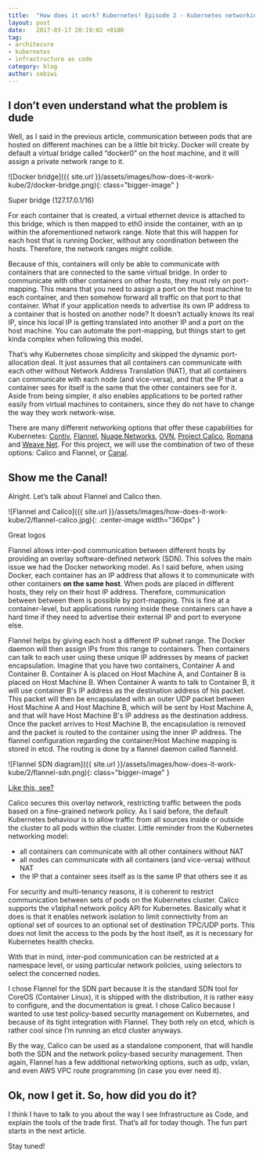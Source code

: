 ```yaml
---
title:  "How does it work? Kubernetes! Episode 2 - Kubernetes networking"
layout: post
date:   2017-03-17 20:19:02 +0100
tag:
- architecure
- kubernetes
- infrastructure as code
category: blog
author: sebiwi
---
```


## I don’t even understand what the problem is dude

Well, as I said in the previous article, communication between pods that are
hosted on different machines can be a little bit tricky. Docker will create by
default a virtual bridge called “docker0” on the host machine, and it will assign
a private network range to it.

![Docker bridge]({{ site.url }}/assets/images/how-does-it-work-kube/2/docker-bridge.png){: class="bigger-image" }
<figcaption class="caption">Super bridge (127.17.0.1/16)</figcaption>

For each container that is created, a virtual ethernet device is attached to this bridge,
which is then mapped to eth0 inside the container, with an ip within the aforementioned network range.
Note that this will happen for each host that is running Docker, without any coordination between
the hosts. Therefore, the network ranges might collide.

Because of this, containers will only be able to communicate with containers that are connected to
the same virtual bridge. In order to communicate with other containers on other hosts, they must rely
on port-mapping. This means that you need to assign a port on the host machine to each container, and
then somehow forward all traffic on that port to that container. What if your application needs to
advertise its own IP address to a container that is hosted on another node? It doesn’t actually knows
its real IP, since his local IP is getting translated into another IP and a port on the host machine.
You can automate the port-mapping, but things start to get kinda complex when following this model.

That’s why Kubernetes chose simplicity and skipped the dynamic port-allocation deal. It just assumes
that all containers can communicate with each other without Network Address Translation (NAT), that
all containers can communicate with each node (and vice-versa), and that the IP that a container sees
for itself is the same that the other containers see for it. Aside from being simpler, it also enables
applications to be ported rather easily from virtual machines to containers, since they do not have to
change the way they work network-wise.

There are many different networking options that offer these capabilities for Kubernetes: [Contiv][1], [Flannel][2],
[Nuage Networks][3], [OVN][5], [Project Calico][6], [Romana][7] and [Weave Net][8].
For this project, we will use the combination of two of these options: Calico and Flannel, or [Canal][9].

## Show me the Canal!

Alright. Let’s talk about Flannel and Calico then.

![Flannel and Calico]({{ site.url }}/assets/images/how-does-it-work-kube/2/flannel-calico.jpg){: .center-image width="360px" }
<figcaption class="caption">Great logos</figcaption>

Flannel allows inter-pod communication between different hosts by providing an overlay software-defined
network (SDN). This solves the main issue we had the Docker networking model. As I said before, when using
Docker, each container has an IP address that allows it to communicate with other containers **on the same host**.
When pods are placed in different hosts, they rely on their host IP address. Therefore, communication between
between them is possible by port-mapping. This is fine at a container-level, but applications running inside
these containers can have a hard time if they need to advertise their external IP and port to everyone else.

Flannel helps by giving each host a different IP subnet range. The Docker daemon will then assign IPs from
this range to containers. Then containers can talk to each user using these unique IP addresses by means of
packet encapsulation. Imagine that you have two containers, Container A and Container B. Container A is
placed on Host Machine A, and Container B is placed on Host Machine B. When Container A wants to talk to
Container B, it will use container B's IP address as the destination address of his packet. This packet will
then be encapsulated with an outer UDP packet between Host Machine A and Host Machine B, which will be sent
by Host Machine A, and that will have Host Machine B's IP address as the destination address. Once the packet
arrives to Host Machine B, the encapsulation is removed and the packet is routed to the container using the
inner IP address. The flannel configuration regarding the container/Host Machine mapping is stored in etcd.
The routing is done by a flannel daemon called flanneld.

![Flannel SDN diagram]({{ site.url }}/assets/images/how-does-it-work-kube/2/flannel-sdn.png){: class="bigger-image" }
<figcaption class="caption"><a href="https://github.com/coreos/flannel/blob/master/README.md#theory-of-operation">Like this, see?</a></figcaption>

Calico secures this overlay network, restricting traffic between the pods based on a fine-grained network policy.
As I said before, the default Kubernetes behaviour is to allow traffic from all sources inside or outside the
cluster to all pods within the cluster. Little reminder from the Kubernetes networking model:

* all containers can communicate with all other containers without NAT
* all nodes can communicate with all containers (and vice-versa) without NAT
* the IP that a container sees itself as is the same IP that others see it as

For security and multi-tenancy reasons, it is coherent to restrict communication between sets of pods on the
Kubernetes cluster. Calico supports the v1alpha1 network policy  API for Kubernetes. Basically what it does
is that it enables network isolation to limit connectivity from an optional set of sources to an optional
set of destination TPC/UDP ports. This does not limit the access to the pods by the host itself, as it is
necessary for Kubernetes health checks.

With that in mind, inter-pod communication can be restricted at a namespace level, or using particular network
policies, using selectors to select the concerned nodes.

I chose Flannel for the SDN part because it is the standard SDN tool for CoreOS (Container Linux), it is
shipped with the distribution, it is rather easy to configure, and the documentation is great. I chose
Calico because I wanted to use test policy-based security management on Kubernetes, and because of its
tight integration with Flannel. They both rely on etcd, which is rather cool since I’m running an etcd
cluster anyways.

By the way, Calico can be used as a standalone component, that will handle both the SDN and the network
policy-based security management. Then again, Flannel has a few additional networking options, such as
udp, vxlan, and even AWS VPC route programming (in case you ever need it).

## Ok, now I get it. So, how did you do it?

I think I have to talk to you about the way I see Infrastructure as Code, and explain the tools of the
trade first. That’s all for today though. The fun part starts in the next article.

Stay tuned!

[1]: https://github.com/contiv/netplugin
[2]: https://github.com/coreos/flannel#flannel
[3]: http://www.nuagenetworks.net/
[5]: https://github.com/openvswitch/ovn-kubernetes
[6]: http://docs.projectcalico.org/v2.0/introduction/
[7]: http://romana.io/
[8]: https://www.weave.works/products/weave-net/
[9]: https://github.com/projectcalico/canal
